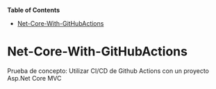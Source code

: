 <!-- START doctoc generated TOC please keep comment here to allow auto update -->
<!-- DON'T EDIT THIS SECTION, INSTEAD RE-RUN doctoc TO UPDATE -->
**Table of Contents**

- [Net-Core-With-GitHubActions](#net-core-with-githubactions)

<!-- END doctoc generated TOC please keep comment here to allow auto update -->

# Net-Core-With-GitHubActions
Prueba de concepto: Utilizar CI/CD de Github Actions con un proyecto Asp.Net Core MVC
